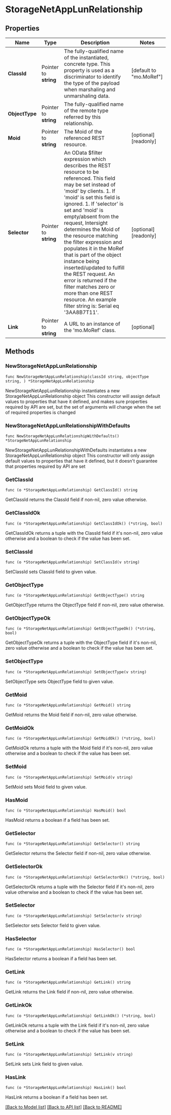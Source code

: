 # StorageNetAppLunRelationship

## Properties

Name | Type | Description | Notes
------------ | ------------- | ------------- | -------------
**ClassId** | Pointer to **string** | The fully-qualified name of the instantiated, concrete type. This property is used as a discriminator to identify the type of the payload when marshaling and unmarshaling data. | [default to "mo.MoRef"]
**ObjectType** | Pointer to **string** | The fully-qualified name of the remote type referred by this relationship. | 
**Moid** | Pointer to **string** | The Moid of the referenced REST resource. | [optional] [readonly] 
**Selector** | Pointer to **string** | An OData $filter expression which describes the REST resource to be referenced. This field may be set instead of &#39;moid&#39; by clients. 1. If &#39;moid&#39; is set this field is ignored. 1. If &#39;selector&#39; is set and &#39;moid&#39; is empty/absent from the request, Intersight determines the Moid of the resource matching the filter expression and populates it in the MoRef that is part of the object instance being inserted/updated to fulfill the REST request. An error is returned if the filter matches zero or more than one REST resource. An example filter string is: Serial eq &#39;3AA8B7T11&#39;. | [optional] [readonly] 
**Link** | Pointer to **string** | A URL to an instance of the &#39;mo.MoRef&#39; class. | [optional] 

## Methods

### NewStorageNetAppLunRelationship

`func NewStorageNetAppLunRelationship(classId string, objectType string, ) *StorageNetAppLunRelationship`

NewStorageNetAppLunRelationship instantiates a new StorageNetAppLunRelationship object
This constructor will assign default values to properties that have it defined,
and makes sure properties required by API are set, but the set of arguments
will change when the set of required properties is changed

### NewStorageNetAppLunRelationshipWithDefaults

`func NewStorageNetAppLunRelationshipWithDefaults() *StorageNetAppLunRelationship`

NewStorageNetAppLunRelationshipWithDefaults instantiates a new StorageNetAppLunRelationship object
This constructor will only assign default values to properties that have it defined,
but it doesn't guarantee that properties required by API are set

### GetClassId

`func (o *StorageNetAppLunRelationship) GetClassId() string`

GetClassId returns the ClassId field if non-nil, zero value otherwise.

### GetClassIdOk

`func (o *StorageNetAppLunRelationship) GetClassIdOk() (*string, bool)`

GetClassIdOk returns a tuple with the ClassId field if it's non-nil, zero value otherwise
and a boolean to check if the value has been set.

### SetClassId

`func (o *StorageNetAppLunRelationship) SetClassId(v string)`

SetClassId sets ClassId field to given value.


### GetObjectType

`func (o *StorageNetAppLunRelationship) GetObjectType() string`

GetObjectType returns the ObjectType field if non-nil, zero value otherwise.

### GetObjectTypeOk

`func (o *StorageNetAppLunRelationship) GetObjectTypeOk() (*string, bool)`

GetObjectTypeOk returns a tuple with the ObjectType field if it's non-nil, zero value otherwise
and a boolean to check if the value has been set.

### SetObjectType

`func (o *StorageNetAppLunRelationship) SetObjectType(v string)`

SetObjectType sets ObjectType field to given value.


### GetMoid

`func (o *StorageNetAppLunRelationship) GetMoid() string`

GetMoid returns the Moid field if non-nil, zero value otherwise.

### GetMoidOk

`func (o *StorageNetAppLunRelationship) GetMoidOk() (*string, bool)`

GetMoidOk returns a tuple with the Moid field if it's non-nil, zero value otherwise
and a boolean to check if the value has been set.

### SetMoid

`func (o *StorageNetAppLunRelationship) SetMoid(v string)`

SetMoid sets Moid field to given value.

### HasMoid

`func (o *StorageNetAppLunRelationship) HasMoid() bool`

HasMoid returns a boolean if a field has been set.

### GetSelector

`func (o *StorageNetAppLunRelationship) GetSelector() string`

GetSelector returns the Selector field if non-nil, zero value otherwise.

### GetSelectorOk

`func (o *StorageNetAppLunRelationship) GetSelectorOk() (*string, bool)`

GetSelectorOk returns a tuple with the Selector field if it's non-nil, zero value otherwise
and a boolean to check if the value has been set.

### SetSelector

`func (o *StorageNetAppLunRelationship) SetSelector(v string)`

SetSelector sets Selector field to given value.

### HasSelector

`func (o *StorageNetAppLunRelationship) HasSelector() bool`

HasSelector returns a boolean if a field has been set.

### GetLink

`func (o *StorageNetAppLunRelationship) GetLink() string`

GetLink returns the Link field if non-nil, zero value otherwise.

### GetLinkOk

`func (o *StorageNetAppLunRelationship) GetLinkOk() (*string, bool)`

GetLinkOk returns a tuple with the Link field if it's non-nil, zero value otherwise
and a boolean to check if the value has been set.

### SetLink

`func (o *StorageNetAppLunRelationship) SetLink(v string)`

SetLink sets Link field to given value.

### HasLink

`func (o *StorageNetAppLunRelationship) HasLink() bool`

HasLink returns a boolean if a field has been set.


[[Back to Model list]](../README.md#documentation-for-models) [[Back to API list]](../README.md#documentation-for-api-endpoints) [[Back to README]](../README.md)


